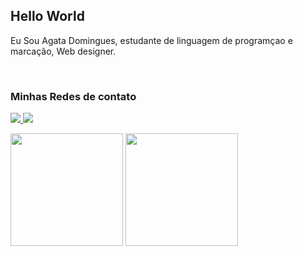 

<h2>Hello World </h2>

<p>Eu Sou Agata Domingues, estudante de linguagem de programçao e marcação, Web designer.</p>

</br>

<h3> Minhas Redes de contato </h3> 

<div align="left">
  <a href="https://www.instagram.com/htadmg/" alt="Instagram">
    <img src="https://img.shields.io/badge/-Instagram-ff3a5e?style=for-the-badge&logo=Instagram&logoColor=FFF"/>
  </a>
  
  <a href="https://www.linkedin.com/in/agatadominguesfarias/" alt="Linkedin">
    <img src="https://img.shields.io/badge/-Linkedin-ff3a5e?style=for-the-badge&logo=Linkedin&logoColor=FFF"/>
  </a>  
</div >

<p>
 <img height="180em" src="https://github-readme-stats.vercel.app/api?username=htadmg&show_icons=true&theme=dark"/>
 <img height="180em" src="https://github-readme-stats.vercel.app/api/top-langs/?username=htadmg&layout=compact&theme=dark"/> </p>
